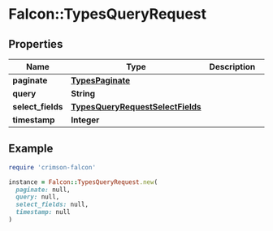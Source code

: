 # Falcon::TypesQueryRequest

## Properties

| Name | Type | Description | Notes |
| ---- | ---- | ----------- | ----- |
| **paginate** | [**TypesPaginate**](TypesPaginate.md) |  | [optional] |
| **query** | **String** |  |  |
| **select_fields** | [**TypesQueryRequestSelectFields**](TypesQueryRequestSelectFields.md) |  | [optional] |
| **timestamp** | **Integer** |  | [optional] |

## Example

```ruby
require 'crimson-falcon'

instance = Falcon::TypesQueryRequest.new(
  paginate: null,
  query: null,
  select_fields: null,
  timestamp: null
)
```

